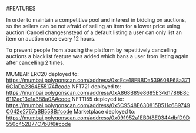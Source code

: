 #FEATURES

In order to maintain a competitive pool and interest in bidding on auctions, so the sellers can be not afraid of selling an item for a lower price using auction iCancel changesnstead of a default listing a user can only list an item on auction once every 12 hours.

To prevent people from abusing the platform by repetitively cancelling auctions a blacklist feature was added which bans a user from listing again after cancelling 2 times.

MUMBAI:
ERC20 deployed to: https://mumbai.polygonscan.com/address/0xcEce18FBBDa539608F68a3716C1aDa2364E55174#code
NFT721 deployed to: https://mumbai.polygonscan.com/address/0xA868B89e8685E34d1786B8c6112ac13e1a3B8a0A#code
NFT1155 deployed to: https://mumbai.polygonscan.com/address/0x5C9548E630815B511c689749C042e2767aBB558B#code
Marketplace deployed to: https://mumbai.polygonscan.com/address/0x091952a1EB0f8E0344dbfD9D550c452B77C7b8f6#code
